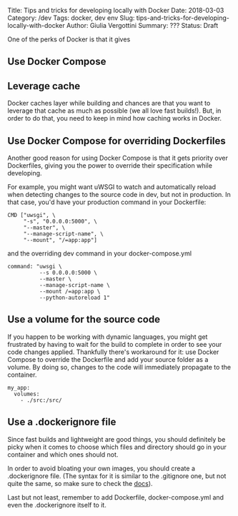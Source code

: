 Title: Tips and tricks for developing locally with Docker
Date: 2018-03-03
Category: /dev
Tags: docker, dev env
Slug: tips-and-tricks-for-developing-locally-with-docker
Author: Giulia Vergottini
Summary: ???
Status: Draft

One of the perks of Docker is that it gives

## Use Docker Compose

## Leverage cache

Docker caches layer while building and chances are that you want to leverage that cache as much as possible (we all love fast builds!). But, in order to do that, you need to keep in mind how caching works in Docker.


## Use Docker Compose for overriding Dockerfiles

Another good reason for using Docker Compose is that it gets priority over Dockerfiles, giving you the power to override their specification while developing.

For example, you might want uWSGI to watch and automatically reload when detecting changes to the source code in dev, but not in production. In that case, you'd have your production command in your Dockerfile:

```
CMD ["uwsgi", \
     "-s", "0.0.0.0:5000", \
     "--master", \
     "--manage-script-name", \
     "--mount", "/=app:app"]
```

and the overriding dev command in your docker-compose.yml

```
command: "uwsgi \
          --s 0.0.0.0:5000 \
          --master \
          --manage-script-name \
          --mount /=app:app \
          --python-autoreload 1"
```


## Use a volume for the source code

If you happen to be working with dynamic languages, you might get frustrated by having to wait for the build to complete in order to see your code changes applied. Thankfully there's workaround for it: use Docker Compose to override the Dockerfile and add your source folder as a volume. By doing so, changes to the code will immediately propagate to the container.

```
my_app:
  volumes:
    - ./src:/src/
```

## Use a .dockerignore file

Since fast builds and lightweight are good things, you should definitely be picky when it comes to choose which files and directory should go in your container and which ones should not.

In order to avoid bloating your own images, you should create a .dockerignore file. (The syntax for it is similar to the .gitignore one, but not quite the same, so make sure to check the [docs](https://docs.docker.com/engine/reference/builder/#dockerignore-file)).

Last but not least, remember to add Dockerfile, docker-compose.yml and even the .dockerignore itself to it.

